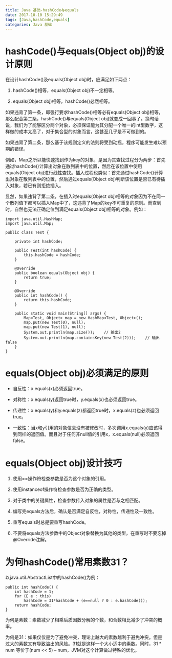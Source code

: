 ```yaml
---
title: Java 基础-hashCode与equals
date: 2017-10-10 15:29:49
tags: [Java,hashCode,equals]
categories: Java 基础
---
```


# hashCode()与equals(Object obj)的设计原则

在设计hashCode()及equals(Object obj)时，应满足如下两点：

1. hashCode()相等，equals(Object obj)不一定相等。

2. equals(Object obj)相等，hashCode()必然相等。

<!-- more -->

如果违背了第一条，即强行要求hashCode()相等必有equals(Object obj)相等，那么配合第二条，hashCode()与equals(Object obj)就变成一回事了。换句话说，我们为了能够区分两个对象，必须保证能为其分配一个唯一的int型数字，这样做的成本太高了，对于集合型的对象而言，这甚至几乎是不可做到的。

如果违背了第二条，那么基于该规则定义的法则将受到动摇，程序可能发生难以预期的错误。

例如，Map之所以能快速找到作为key的对象，是因为其查找过程分为两步：首先通过hashCode()计算出对象在散列表中的位置，然后在该位置中使用equals(Object obj)进行线性查找。插入过程也类似：首先通过hashCode()计算出对象在散列表中的位置，然后通过equals(Object obj)判断该位置是否已有待插入对象，若已有则拒绝插入。

显然，如果违背了第二条，在插入时equals(Object obj)相等的对象因为不在同一个散列值下都可以插入Map中了，这违背了Map的key不可重复的原则。而查到时，自然也无法正确定位到满足equals(Object obj)相等的对象。例如：

```
import java.util.HashMap;
import java.util.Map;

public class Test {

    private int hashCode;

    public Test(int hashCode) {
        this.hashCode = hashCode;
    }

    @Override
    public boolean equals(Object obj) {
        return true;
    }

    @Override
    public int hashCode() {
        return this.hashCode;
    }

    public static void main(String[] args) {
        Map<Test, Object> map = new HashMap<Test, Object>();
        map.put(new Test(0), null);
        map.put(new Test(1), null);
        System.out.println(map.size());    // 输出2
        System.out.println(map.containsKey(new Test(2)));    // 输出false
    }
}
```

# equals(Object obj)必须满足的原则

- 自反性：x.equals(x)必须返回true。

- 对称性：x.equals(y)返回true时，y.equals(x)也必须返回true。

- 传递性：x.equals(y)和y.equals(z)都返回true时，x.equals(z)也必须返回true。

- 一致性：当x和y引用的对象信息没有被修改时，多次调用x.equals(y)应该得到同样的返回值。而且对于任何非null值的引用x，x.equals(null)必须返回false。

# equals(Object obj)设计技巧

1. 使用==操作符检查参数是否为这个对象的引用。

2. 使用instanceof操作符检查参数是否为正确的类型。

3. 对于类中的关键属性，检查参数传入对象的属性是否与之相匹配。

4. 编写完equals方法后，确认是否满足自反性，对称性，传递性及一致性。

5. 重写equals时总是要重写hashCode。

6. 不要将equals方法参数中的Object对象替换为其他的类型，在重写时不要忘掉@Override注解。


# 为何hashCode()常用素数31？

以java.util.AbstractList中的hashCode()为例：

```
public int hashCode() {
    int hashCode = 1;
    for (E e : this)
        hashCode = 31*hashCode + (e==null ? 0 : e.hashCode());
    return hashCode;
}
```

为何是素数：素数减少了相乘后质因数分解的个数，和合数相比减少了冲突的概率。

为何是31：如果仅仅是为了避免冲突，理论上越大的素数越利于避免冲突。但是过大的素数又有导致溢出的风险。31就是这样一个大小适中的素数。同时，31 * num 等价于(num << 5) – num，JVM对这个计算做过特殊的优化。